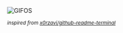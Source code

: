 <div align="justify">
<picture>
    <source media="(prefers-color-scheme: dark)" srcset="https://i.ibb.co/QFqxPZGg/output-gif.gif">
    <source media="(prefers-color-scheme: light)" srcset="https://i.ibb.co/QFqxPZGg/output-gif.gif">
    <img alt="GIFOS" src="https://i.ibb.co/QFqxPZGg/output-gif.gif">
</picture>

<sub><i>inspired from [x0rzavi/github-readme-terminal](https://github.com/x0rzavi/github-readme-terminal)</i></sub>

</div>

<!-- Image deletion URL: https://ibb.co/6RpqH25M/18923340f110437c1ac0e987cae75871 -->